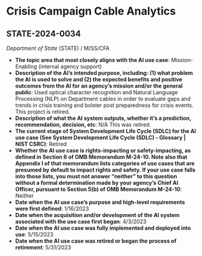 # Crisis Campaign Cable Analytics
## STATE-2024-0034
_Department of State_ (STATE) / M/SS/CFA


+ **The topic area that most closely aligns with the AI use case**: Mission-Enabling (internal agency support)
+ **Description of the AI’s intended purpose, including: (1) what problem the AI is used to solve and (2) the expected benefits and positive outcomes from the AI for an agency’s mission and/or the general public**: Used optical character recognition and Natural Language Processing (NLP) on Department cables in order to evaluate gaps and trends in crisis training and bolster post preparedness for crisis events.  This project is retired.
+ **Description of what the AI system outputs, whether it’s a prediction, recommendation, decision, etc**: N/A This was retired.
+ **The current stage of System Development Life Cycle (SDLC) for the AI use case (See System Development Life Cycle (SDLC) - Glossary | NIST CSRC)**: Retired
+ **Whether the AI use case is rights-impacting or safety-impacting, as defined in Section 6 of OMB Memorandum M-24-10. Note also that Appendix I of that memorandum lists categories of use cases that are presumed by default to impact rights and safety. If your use case falls into those lists, you must not answer “neither” to this question without a formal determination made by your agency’s Chief AI Officer, pursuant to Section 5(b) of OMB Memorandum M-24-10**: Neither
+ **Date when the AI use case’s purpose and high-level requirements were first defined**: 1/16/2023
+ **Date when the acquisition and/or development of the AI system associated with the use case first began**: 4/3/2023
+ **Date when the AI use case was fully implemented and deployed into use**: 5/15/2023
+ **Date when the AI use case was retired or began the process of retirement**: 5/31/2023